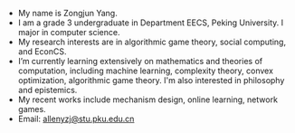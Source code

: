 - My name is Zongjun Yang.
- I am a grade 3 undergraduate in Department EECS, Peking University. I major in computer science.
- My research interests are in algorithmic game theory, social computing, and EconCS.
- I’m currently learning extensively on mathematics and theories of computation, including machine learning, complexity theory, convex optimization, algorithmic game theory. I'm also interested in philosophy and epistemics. 
- My recent works include mechanism design, online learning, network games.
- Email: allenyzj@stu.pku.edu.cn

<!---
pkuyzj/pkuyzj is a ✨ special ✨ repository because its `README.md` (this file) appears on your GitHub profile.
You can click the Preview link to take a look at your changes.
--->
